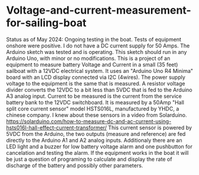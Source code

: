 # Voltage-and-current-measurement-for-sailing-boat
Status as of May 2024: Ongoing testing in the boat.
Tests of equipment onshore were positive. I do not have a DC current supply for 50 Amps. 
The Arduino sketch was tested and is operating. This sketch should run in any Arduino Uno, with minor or no modifications.
This is a project of an equipment to measure battery Voltage and Current in a small (35 feet) sailboat with a 12VDC electrical system.
It uses an "Arduino Uno R4 Minima" board with an LCD display connected via I2C (4wires).
The power supply voltage to the equipment is the same that is measured. A resistor voltage divider converts the 12VDC to a bit less than 5VDC that is fed to the Arduino A3 analog input.
Current to be measured is the current from the service battery bank to the 12VDC switchboard. It is measured by a 50Amp "Hall split core current sensor" model HSTS016L, manufactured by YHDC, a chinese company. I knew about these sensors in a video from Solarduino. https://solarduino.com/how-to-measure-dc-and-ac-current-using-hsts016l-hall-effect-current-transformer/ 
This current sensor is powered by 5VDC from the Arduino, the two outputs (measure and reference) are fed directly to the Arduino A1 and A2 analog inputs.
Additionaly there are an LED light and a buzzer for low battery voltage alarm and one pushbutton for cancelation and testing the alarm.
If the equipment works in the boat it will be just a question of programing to calculate and display the rate of discharge of the battery and possibly other parameters.
